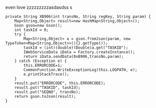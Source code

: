 even love zzzzzzzzzasdasdss s

	private String XB906(int transNo, String regKey, String param) {
		Map<String,Object> result=new HashMap<String,Object>();
		Gson gson=new Gson();
		int taskId = 0;
		try {
			Map<String,Object> a = gson.fromJson(param, new TypeToken<Map<String,Object>>(){}.getType());
			taskId = (int)(double)(Double)a.get("TASKID");
			IWebServiceData iData = Factory.createInstance();
			return iData.sendData(0xB906,transNo,param);
		} catch (Exception e) {
			this.ERRORCODE=1;
			CommonFunction.WriteExceptionLog(this.LOGPATH, e);
			e.printStackTrace();
		}
		result.put("ERRORCODE", this.ERRORCODE);
		result.put("TASKID", taskId);
		result.put("SEQNO", transNo);
		return gson.toJson(result);
	}
